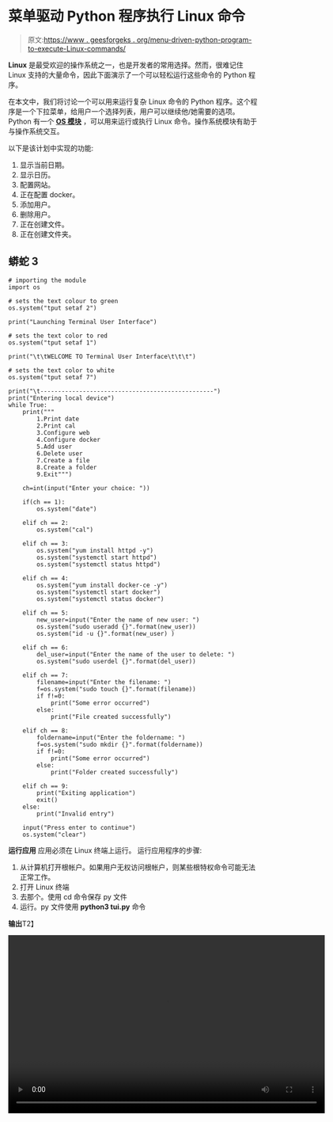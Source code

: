 # 菜单驱动 Python 程序执行 Linux 命令

> 原文:[https://www . geesforgeks . org/menu-driven-python-program-to-execute-Linux-commands/](https://www.geeksforgeeks.org/menu-driven-python-program-to-execute-linux-commands/)

**Linux** 是最受欢迎的操作系统之一，也是开发者的常用选择。然而，很难记住 Linux 支持的大量命令，因此下面演示了一个可以轻松运行这些命令的 Python 程序。

在本文中，我们将讨论一个可以用来运行复杂 Linux 命令的 Python 程序。这个程序是一个下拉菜单，给用户一个选择列表，用户可以继续他/她需要的选项。Python 有一个 [**OS 模块**](https://www.geeksforgeeks.org/os-module-python-examples/) ，可以用来运行或执行 Linux 命令。操作系统模块有助于与操作系统交互。

以下是该计划中实现的功能:

1.  显示当前日期。
2.  显示日历。
3.  配置网站。
4.  正在配置 docker。
5.  添加用户。
6.  删除用户。
7.  正在创建文件。
8.  正在创建文件夹。

## 蟒蛇 3

```
# importing the module
import os

# sets the text colour to green 
os.system("tput setaf 2")

print("Launching Terminal User Interface")

# sets the text color to red
os.system("tput setaf 1")

print("\t\tWELCOME TO Terminal User Interface\t\t\t")

# sets the text color to white
os.system("tput setaf 7")

print("\t-------------------------------------------------")
print("Entering local device")
while True:
    print("""
        1.Print date
        2.Print cal
        3.Configure web
        4.Configure docker
        5.Add user
        6.Delete user
        7.Create a file
        8.Create a folder
        9.Exit""")

    ch=int(input("Enter your choice: "))

    if(ch == 1):
        os.system("date")

    elif ch == 2:
        os.system("cal")

    elif ch == 3:
        os.system("yum install httpd -y")
        os.system("systemctl start httpd")
        os.system("systemctl status httpd")

    elif ch == 4:
        os.system("yum install docker-ce -y")
        os.system("systemctl start docker")
        os.system("systemctl status docker")

    elif ch == 5:
        new_user=input("Enter the name of new user: ")
        os.system("sudo useradd {}".format(new_user))
        os.system("id -u {}".format(new_user) )   

    elif ch == 6:
        del_user=input("Enter the name of the user to delete: ")
        os.system("sudo userdel {}".format(del_user))

    elif ch == 7:
        filename=input("Enter the filename: ")
        f=os.system("sudo touch {}".format(filename))
        if f!=0:
            print("Some error occurred")
        else:
            print("File created successfully")

    elif ch == 8:
        foldername=input("Enter the foldername: ")
        f=os.system("sudo mkdir {}".format(foldername))
        if f!=0:
            print("Some error occurred")
        else:
            print("Folder created successfully")

    elif ch == 9:
        print("Exiting application")
        exit()
    else:
        print("Invalid entry")

    input("Press enter to continue")
    os.system("clear")
```

**运行应用**
应用必须在 Linux 终端上运行。
运行应用程序的步骤:

1.  从计算机打开根帐户。如果用户无权访问根帐户，则某些根特权命令可能无法正常工作。
2.  打开 Linux 终端
3.  去那个。使用 cd 命令保存 py 文件
4.  运行。py 文件使用 **python3 tui.py** 命令

**输出**T2】

<video class="wp-video-shortcode" id="video-490450-1" width="640" height="360" preload="metadata" controls=""><source type="video/mp4" src="https://media.geeksforgeeks.org/wp-content/uploads/20200924112101/screen-record.mp4?_=1">[https://media.geeksforgeeks.org/wp-content/uploads/20200924112101/screen-record.mp4](https://media.geeksforgeeks.org/wp-content/uploads/20200924112101/screen-record.mp4)</video>